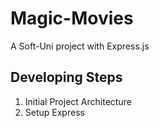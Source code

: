 # Magic-Movies
A Soft-Uni project with Express.js

## Developing Steps
1. Initial Project Architecture
2. Setup Express
